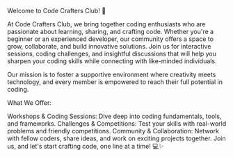Welcome to Code Crafters Club! 🚀

At Code Crafters Club, we bring together coding enthusiasts who are passionate about learning, sharing, and crafting code. Whether you're a beginner or an experienced developer, our community offers a space to grow, collaborate, and build innovative solutions. Join us for interactive sessions, coding challenges, and insightful discussions that will help you sharpen your coding skills while connecting with like-minded individuals.

Our mission is to foster a supportive environment where creativity meets technology, and every member is empowered to reach their full potential in coding.

What We Offer:

Workshops & Coding Sessions: Dive deep into coding fundamentals, tools, and frameworks.
Challenges & Competitions: Test your skills with real-world problems and friendly competitions.
Community & Collaboration: Network with fellow coders, share ideas, and work on exciting projects together.
Join us, and let's start crafting code, one line at a time! 💻✨

